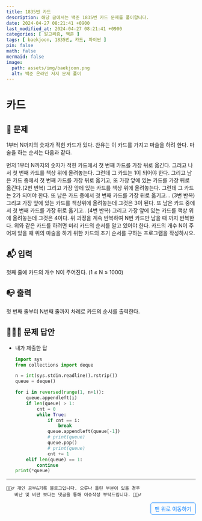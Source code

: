 ```yaml
---
title: 1835번 카드
description: 해당 글에서는 백준 1835번 카드 문제를 풀이합니다.
date: 2024-04-27 08:21:41 +0900
last_modified_at: 2024-04-27 08:21:41 +0900
categories: [ 알고리즘, 백준 ]
tags: [ baekjoon, 1835번, 카드, 파이썬 ]
pin: false
math: false
mermaid: false
image:
  path: assets/img/baekjoon.png
  alt: 백준 온라인 저지 문제 풀이
---
```

    
# 카드
## 📃 문제
1부터 N까지의 숫자가 적힌 카드가 있다. 찬유는 이 카드를 가지고 마술을 하려 한다. 마술을 하는 순서는 다음과 같다.

먼저 1부터 N까지의 숫자가 적힌 카드에서 첫 번째 카드를 가장 뒤로 옮긴다. 그러고 나서 첫 번째 카드를 책상 위에 올려놓는다. 그런데 그 카드는 1이 되어야 한다.
그리고 남은 카드 중에서 첫 번째 카드를 가장 뒤로 옮기고, 또 가장 앞에 있는 카드를 가장 뒤로 옮긴다.(2번 반복) 그리고 가장 앞에 있는 카드를 책상 위에 올려놓는다. 그런데 그 카드는 2가 되어야 한다.
또 남은 카드 중에서 첫 번째 카드를 가장 뒤로 옮기고... (3번 반복) 그리고 가장 앞에 있는 카드를 책상위에 올려놓는데 그것은 3이 된다.
또 남은 카드 중에서 첫 번째 카드를 가장 뒤로 옮기고.. (4번 반복) 그리고 가장 앞에 있는 카드를 책상 위에 올려놓는데 그것은 4이다.
위 과정을 계속 반복하여 N번 카드만 남을 때 까지 반복한다.
위와 같은 카드를 하려면 미리 카드의 순서를 알고 있어야 한다. 카드의 개수 N이 주어져 있을 때 위의 마술을 하기 위한 카드의 초기 순서를 구하는 프로그램을 작성하시오.

## 📬 입력
첫째 줄에 카드의 개수 N이 주어진다. (1 ≤ N ≤ 1000)

## 📭 출력
첫 번째 줄부터 N번째 줄까지 차례로 카드의 순서를 출력한다.

## 🙆🏻‍♂️ 문제 답안

- 내가 제출한 답
    ```python
    import sys
    from collections import deque

    n = int(sys.stdin.readline().rstrip())
    queue = deque()

    for i in reversed(range(1, n+1)):
        queue.appendleft(i)
        if len(queue) > 1:
            cnt = 0
            while True:
                if cnt == i:
                    break
                queue.appendleft(queue[-1])
                # print(queue)
                queue.pop()
                # print(queue)            
                cnt += 1
        elif len(queue) == 1:
            continue
    print(*queue)
    ```
    
***

    🙋🏻‍♂️ 개인 공부&기록 블로그입니다. 오류나 틀린 부분이 있을 경우 
       비난 및 비판 보다는 댓글을 통해 이슈작성 부탁드립니다. 🙋🏻‍♂️

<a href="#" style="display: inline-block; padding: 5px 10px; color: #007bff; text-decoration: none; border: 0.5px solid #007bff; border-radius: 5px; float: right;">맨 위로 이동하기</a>